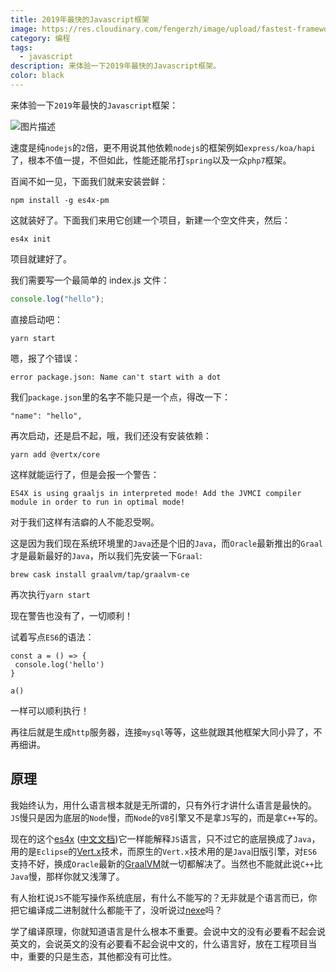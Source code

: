 ```yaml
---
title: 2019年最快的Javascript框架
image: https://res.cloudinary.com/fengerzh/image/upload/fastest-framework_joqgvx.jpg
category: 编程
tags:
  - javascript
description: 来体验一下2019年最快的Javascript框架。
color: black
---
```


来体验一下`2019`年最快的`Javascript`框架：

![图片描述][1]

速度是纯`nodejs`的`2`倍，更不用说其他依赖`nodejs`的框架例如`express/koa/hapi`了，根本不值一提，不但如此，性能还能吊打`spring`以及一众`php7`框架。

百闻不如一见，下面我们就来安装尝鲜：

```
npm install -g es4x-pm
```

这就装好了。下面我们来用它创建一个项目，新建一个空文件夹，然后：

```
es4x init
```

项目就建好了。

我们需要写一个最简单的 index.js 文件：

```js
console.log("hello");
```

直接启动吧：

```
yarn start
```

嗯，报了个错误：

```
error package.json: Name can't start with a dot
```

我们`package.json`里的名字不能只是一个点，得改一下：

```
"name": "hello",
```

再次启动，还是启不起，哦，我们还没有安装依赖：

```
yarn add @vertx/core
```

这样就能运行了，但是会报一个警告：

```
ES4X is using graaljs in interpreted mode! Add the JVMCI compiler module in order to run in optimal mode!
```

对于我们这样有洁癖的人不能忍受啊。

这是因为我们现在系统环境里的`Java`还是个旧的`Java`，而`Oracle`最新推出的`Graal`才是最新最好的`Java`，所以我们先安装一下`Graal`:

```
brew cask install graalvm/tap/graalvm-ce
```

再次执行`yarn start`

现在警告也没有了，一切顺利！

试着写点`ES6`的语法：

```
const a = () => {
 console.log('hello')
}

a()
```

一样可以顺利执行！

再往后就是生成`http`服务器，连接`mysql`等等，这些就跟其他框架大同小异了，不再细讲。

## 原理

我始终认为，用什么语言根本就是无所谓的，只有外行才讲什么语言是最快的。`JS`慢只是因为底层的`Node`慢，而`Node`的`V8`引擎又不是拿`JS`写的，而是拿`C++`写的。

现在的这个[es4x][2] ([中文文档][3])它一样能解释`JS`语言，只不过它的底层换成了`Java`，用的是`Eclipse`的[Vert.x][4]技术，而原生的`Vert.x`技术用的是`Java`旧版引擎，对`ES6`支持不好，换成`Oracle`最新的[GraalVM][5]就一切都解决了。当然也不能就此说`C++`比`Java`慢，那样你就又浅薄了。

有人抬杠说`JS`不能写操作系统底层，有什么不能写的？无非就是个语言而已，你把它编译成二进制就什么都能干了，没听说过[nexe][6]吗？

学了编译原理，你就知道语言是什么根本不重要。会说中文的没有必要看不起会说英文的，会说英文的没有必要看不起会说中文的，什么语言好，放在工程项目当中，重要的只是生态，其他都没有可比性。

[1]: https://segmentfault.com/img/bVbxYFf
[2]: https://github.com/reactiverse/es4x
[3]: https://reactiverse.io/es4x/zh/get-started/
[4]: https://github.com/eclipse-vertx/vert.x/
[5]: https://github.com/oracle/graal
[6]: https://github.com/nexe/nexe
